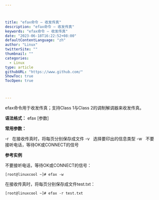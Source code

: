 ```yaml
---



title: "efax命令 – 收发传真"
description: "efax命令 – 收发传真"
keywords: "efax命令 – 收发传真"
date: "2023-06-18T16:22:52+08:00"
defaultContentLanguage: "zh"
author: "Linux"
twitterSite: ""
thumbnail: ""
categories:
  - Linux
type: article
githubURL: "https://www.github.com/"
ShowToc: true
TocOpen: true



---
```


efax命令用于收发传真；支持Class 1与Class 2的调制解调器来收发传真。

**语法格式：** efax [参数]

**常用参数：**

-r   在接收传真时，将每页分别保存成文件 -v   选择要印出的信息类型  -w   不要接听电话，等待OK或CONNECT的信号

**参考实例**

不要接听电话，等待OK或CONNECT的信号：

```
[root@linuxcool ~]# efax -w
```

在接收传真时，将每页分别保存成文件test.txt：

```
[root@linuxcool ~]# efax -r test.txt
```